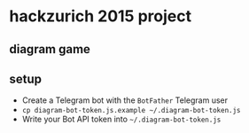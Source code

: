 # hackzurich 2015 project

## diagram game

## setup

- Create a Telegram bot with the `BotFather` Telegram user
- `cp diagram-bot-token.js.example ~/.diagram-bot-token.js`
- Write your Bot API token into `~/.diagram-bot-token.js`
